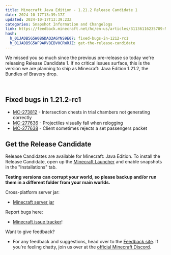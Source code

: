 ```yaml
---
title: Minecraft Java Edition - 1.21.2 Release Candidate 1
date: 2024-10-17T13:39:17Z
updated: 2024-10-17T13:39:23Z
categories: Snapshot Information and Changelogs
link: https://feedback.minecraft.net/hc/en-us/articles/31136116235789-Minecraft-Java-Edition-1-21-2-Release-Candidate-1
hash:
  h_01JADB5G5W0BGDAQ2AGYNS9E07: fixed-bugs-in-1212-rc1
  h_01JADB5G5WF9ARVBEBV0CRWRJZ: get-the-release-candidate
---
```


We missed you so much since the previous pre-release so today we're releasing Release Candidate 1. If no critical issues surface, this is the version we are planning to ship as Minecraft: Java Edition 1.21.2, the Bundles of Bravery drop.

 

## Fixed bugs in 1.21.2-rc1

- [MC-273812](https://bugs.mojang.com/browse/MC-273812) - Intersection chests in trial chambers not generating correctly
- [MC-277636](https://bugs.mojang.com/browse/MC-277636) - Projectiles visually fall when relogging
- [MC-277638](https://bugs.mojang.com/browse/MC-277638) - Client sometimes rejects a set passengers packet

## Get the Release Candidate

Release Candidates are available for Minecraft: Java Edition. To install the Release Candidate, open up the [Minecraft Launcher](https://www.minecraft.net/content/minecraft-net/language-masters/download) and enable snapshots in the "Installations" tab.

**Testing versions can corrupt your world, so please backup and/or run them in a different folder from your main worlds.**

Cross-platform server jar:

- [Minecraft server jar](https://piston-data.mojang.com/v1/objects/8db23b5e87d998956ac5b9a5d94d1b4db4b9ea44/server.jar)

Report bugs here:

- [Minecraft issue tracker](https://bugs.mojang.com/projects/MC/summary)!

Want to give feedback?

- For any feedback and suggestions, head over to the [Feedback site](https://feedback.minecraft.net/). If you're feeling chatty, join us over at the [official Minecraft Discord](https://discordapp.com/invite/minecraft).
